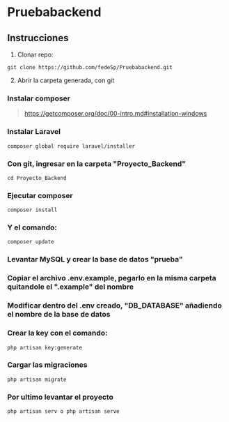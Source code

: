 # Pruebabackend

## Instrucciones

1. Clonar repo:

`git clone https://github.com/fedeSp/Pruebabackend.git`

2. Abrir la carpeta generada, con git

### Instalar composer

>https://getcomposer.org/doc/00-intro.md#installation-windows

### Instalar Laravel

`composer global require laravel/installer`

### Con git, ingresar en la carpeta "Proyecto_Backend"

`cd Proyecto_Backend`

### Ejecutar composer

`composer install`

### Y el comando:

`composer update`

### Levantar MySQL y crear la base de datos "prueba"

### Copiar el archivo .env.example, pegarlo en la misma carpeta quitandole el ".example" del nombre

### Modificar dentro del .env creado, "DB_DATABASE" añadiendo el nombre de la base de datos

### Crear la key con el comando:

`php artisan key:generate`

### Cargar las migraciones

`php artisan migrate`

### Por ultimo levantar el proyecto

`php artisan serv o php artisan serve`


